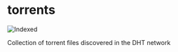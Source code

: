 torrents 
========
![Indexed](https://img.shields.io/badge/indexed-255028-blue)

Collection of torrent files discovered in the DHT network
